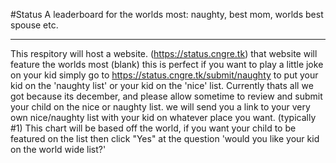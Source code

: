 #Status
A leaderboard for the worlds most:
naughty, best mom, worlds best spouse etc.

---
This respitory will host a website. (https://status.cngre.tk) that website will feature the worlds most (blank) this is perfect if you want to play a little joke on your kid
simply go to https://status.cngre.tk/submit/naughty to put your kid on the 'naughty list' or your kid on the 'nice' list. Currently thats all we got because its december, and 
please allow sometime to review and submit your child on the nice or naughty list. 
we will send you a link to your very own nice/naughty list with your kid on whatever place you want. (typically #1) 
This chart will be based off the world,
if you want your child to be featured on the list then click "Yes" at the question 'would you like your kid on the world wide list?'
